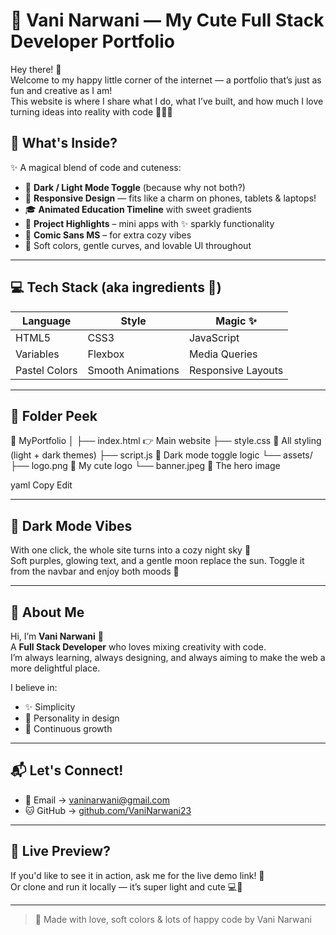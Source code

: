 # 💖 Vani Narwani — My Cute  Full Stack Developer Portfolio

Hey there! 🌸  
Welcome to my happy little corner of the internet — a portfolio that’s just as fun and creative as I am!  
This website is where I share what I do, what I’ve built, and how much I love turning ideas into reality with code 🧁👩‍💻


## 🌼 What's Inside?

✨ A magical blend of code and cuteness:

- 🌙 **Dark / Light Mode Toggle** (because why not both?)
- 📱 **Responsive Design** — fits like a charm on phones, tablets & laptops!
- 🎓 **Animated Education Timeline** with sweet gradients
- 💼 **Project Highlights** – mini apps with ✨ sparkly functionality
- 🧁 **Comic Sans MS** – for extra cozy vibes
- 💜 Soft colors, gentle curves, and lovable UI throughout

---

## 💻 Tech Stack (aka ingredients 🍰)

| Language | Style | Magic ✨ |
|----------|-------|----------|
| HTML5    | CSS3  | JavaScript |
| Variables | Flexbox | Media Queries |
| Pastel Colors | Smooth Animations | Responsive Layouts |

---

## 🎀 Folder Peek

📁 MyPortfolio
│
├── index.html 👉 Main website
├── style.css 🎨 All styling (light + dark themes)
├── script.js 🌙 Dark mode toggle logic
└── assets/
├── logo.png 🌸 My cute logo
└── banner.jpeg 💌 The hero image

yaml
Copy
Edit

---

## 🌈 Dark Mode Vibes

With one click, the whole site turns into a cozy night sky 🌙  
Soft purples, glowing text, and a gentle moon replace the sun. Toggle it from the navbar and enjoy both moods 🧸

---

## 💌 About Me

Hi, I’m **Vani Narwani** 🧁  
A **Full Stack Developer** who loves mixing creativity with code.  
I’m always learning, always designing, and always aiming to make the web a more delightful place.  

I believe in:
- ✨ Simplicity
- 💖 Personality in design
- 🌱 Continuous growth

---

## 📬 Let's Connect!

- 📧 Email → [vaninarwani@gmail.com](mailto:vaninarwani@gmail.com)  
- 🐱 GitHub → [github.com/VaniNarwani23](https://github.com/VaniNarwani23)

---

## 🌟 Live Preview?

If you'd like to see it in action, ask me for the live demo link! 🎉  
Or clone and run it locally — it’s super light and cute 💻🎠

---

> 💖 Made with love, soft colors & lots of happy code by Vani Narwani
